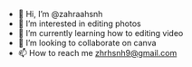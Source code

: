 - 👋 Hi, I’m @zahraahsnh
- 👀 I’m interested in editing photos
- 🌱 I’m currently learning how to editing video
- 💞️ I’m looking to collaborate on canva
- 📫 How to reach me zhrhsnh9@gmail.com

<!---
zahraahsnh/zahraahsnh is a ✨ special ✨ repository because its `README.md` (this file) appears on your GitHub profile.
You can click the Preview link to take a look at your changes.
--->
